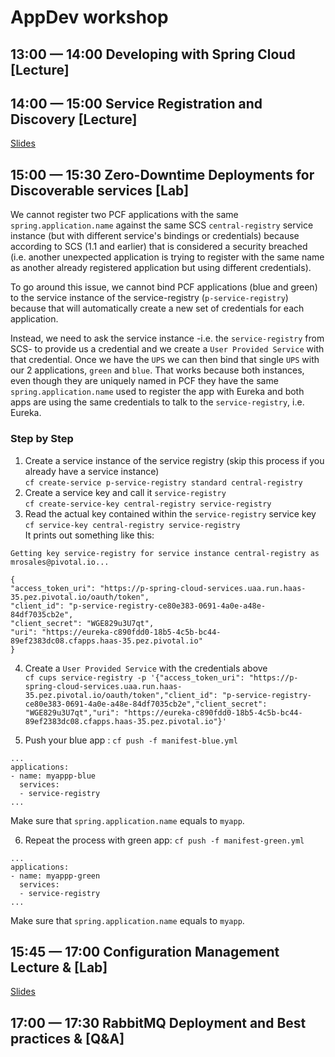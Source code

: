 # AppDev workshop

## 13:00 — 14:00 Developing with Spring Cloud          [Lecture]

## 14:00 — 15:00 Service Registration and Discovery  [Lecture]

<a href="docs/SpringCloudServiceDiscovery.pdf">Slides</a>

## 15:00 — 15:30 Zero-Downtime Deployments for Discoverable services   [Lab]

We cannot register two PCF applications with the same `spring.application.name` against the same SCS `central-registry` service instance (but with different service's bindings or credentials) because according to SCS (1.1 and earlier) that is considered a security breached (i.e. another unexpected application is trying to register with the same name as another already registered application but using different credentials).

To go around this issue, we cannot bind PCF applications (blue and green) to the service instance of the service-registry (`p-service-registry`) because that will automatically create a new set of credentials for each application.

Instead, we need to ask the service instance -i.e. the `service-registry` from SCS- to provide us a credential and we create a `User Provided Service` with that credential. Once we have the `UPS` we can then bind that single `UPS` with our 2 applications, `green` and `blue`. That works because both instances, even though they are uniquely named in PCF they have the same `spring.application.name` used to register the app with Eureka and both apps are using the same credentials to talk to the `service-registry`, i.e. Eureka.

### Step by Step
1. Create a service instance of the service registry (skip this process if you already have a service instance)
   <br>`cf create-service p-service-registry standard central-registry`
2. Create a service key and call it `service-registry`
  <br>`cf create-service-key central-registry service-registry`
3. Read the actual key contained within the `service-registry` service key
  <br>`cf service-key central-registry service-registry`
  <br>It prints out something like this:

  ```
  Getting key service-registry for service instance central-registry as mrosales@pivotal.io...

{
 "access_token_uri": "https://p-spring-cloud-services.uaa.run.haas-35.pez.pivotal.io/oauth/token",
 "client_id": "p-service-registry-ce80e383-0691-4a0e-a48e-84df7035cb2e",
 "client_secret": "WGE829u3U7qt",
 "uri": "https://eureka-c890fdd0-18b5-4c5b-bc44-89ef2383dc08.cfapps.haas-35.pez.pivotal.io"
}
```
4. Create a `User Provided Service` with the credentials above
  <br>`cf cups service-registry -p '{"access_token_uri": "https://p-spring-cloud-services.uaa.run.haas-35.pez.pivotal.io/oauth/token","client_id": "p-service-registry-ce80e383-0691-4a0e-a48e-84df7035cb2e","client_secret": "WGE829u3U7qt","uri": "https://eureka-c890fdd0-18b5-4c5b-bc44-89ef2383dc08.cfapps.haas-35.pez.pivotal.io"}'`


5. Push your blue app : `cf push -f manifest-blue.yml`
```
...
applications:
- name: myappp-blue
  services:
  - service-registry
...
```
Make sure that `spring.application.name` equals to `myapp`.

6. Repeat the process with green app: `cf push -f manifest-green.yml`
```
...
applications:
- name: myappp-green
  services:
  - service-registry
...
```
Make sure that `spring.application.name` equals to `myapp`.


## 15:45 — 17:00 Configuration Management Lecture &amp; [Lab]

<a href="docs/SpringCloudConfigSlides.pdf">Slides</a>

## 17:00 — 17:30 RabbitMQ Deployment and Best practices  &amp; [Q&A]
